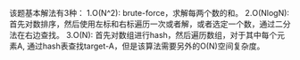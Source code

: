 该题基本解法有3种：
1.O(N^2):
    brute-force，求解每两个数的和。
2.O(NlogN):
    首先对数排序，然后使用左标和右标遍历一次或者解，或者选定一个数，通过二分法在右边查找。
3.O(N):
    首先对数组进行hash，然后遍历数组，对于其中每个元素A, 通过hash表查找target-A，但是该算法需要另外的O(N)空间复杂度。